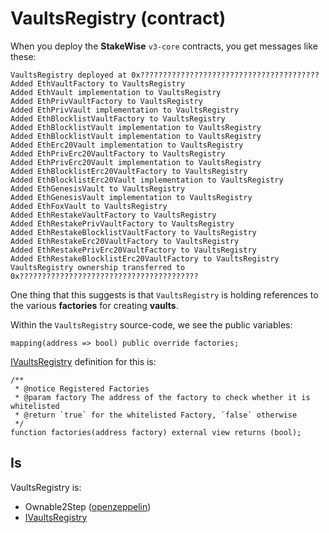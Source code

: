 # VaultsRegistry (contract)

When you deploy the **StakeWise** `v3-core` contracts, you get messages like these:

```
VaultsRegistry deployed at 0x????????????????????????????????????????
Added EthVaultFactory to VaultsRegistry
Added EthVault implementation to VaultsRegistry
Added EthPrivVaultFactory to VaultsRegistry
Added EthPrivVault implementation to VaultsRegistry
Added EthBlocklistVaultFactory to VaultsRegistry
Added EthBlocklistVault implementation to VaultsRegistry
Added EthBlocklistVault implementation to VaultsRegistry
Added EthErc20Vault implementation to VaultsRegistry
Added EthPrivErc20VaultFactory to VaultsRegistry
Added EthPrivErc20Vault implementation to VaultsRegistry
Added EthBlocklistErc20VaultFactory to VaultsRegistry
Added EthBlocklistErc20Vault implementation to VaultsRegistry
Added EthGenesisVault to VaultsRegistry
Added EthGenesisVault implementation to VaultsRegistry
Added EthFoxVault to VaultsRegistry
Added EthRestakeVaultFactory to VaultsRegistry
Added EthRestakePrivVaultFactory to VaultsRegistry
Added EthRestakeBlocklistVaultFactory to VaultsRegistry
Added EthRestakeErc20VaultFactory to VaultsRegistry
Added EthRestakePrivErc20VaultFactory to VaultsRegistry
Added EthRestakeBlocklistErc20VaultFactory to VaultsRegistry
VaultsRegistry ownership transferred to 0x????????????????????????????????????????                                                                                                
```

One thing that this suggests is that `VaultsRegistry` is holding references to the various **factories** for creating **vaults**.

Within the `VaultsRegistry` source-code, we see the public variables:

```solidity
mapping(address => bool) public override factories;
```

[IVaultsRegistry](../../contracts/interfaces/IVaultsRegistry.sol.md) definition for this is:

```solidity
/**
 * @notice Registered Factories
 * @param factory The address of the factory to check whether it is whitelisted
 * @return `true` for the whitelisted Factory, `false` otherwise
 */
function factories(address factory) external view returns (bool);
```



## Is

VaultsRegistry is:

* Ownable2Step ([openzeppelin](https://github.com/OpenZeppelin/openzeppelin-contracts/blob/master/contracts/access/Ownable2Step.sol))
* [IVaultsRegistry](../../contracts/interfaces/IVaultsRegistry.sol.md)
